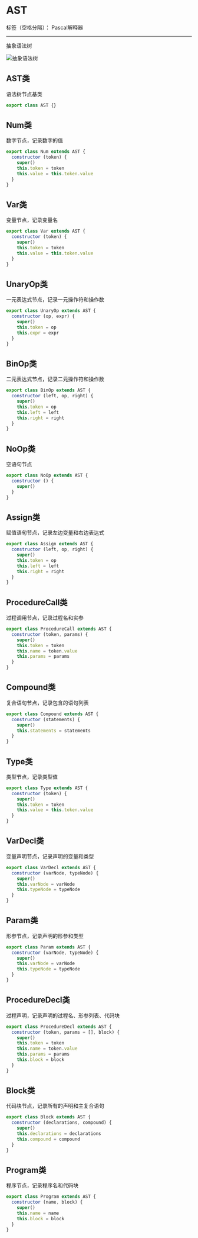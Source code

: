 # AST

标签（空格分隔）： Pascal解释器

---

抽象语法树

![抽象语法树](https://raw.githubusercontent.com/wchaochao/images/master/gitbook-pascal-interpreter/AST.png)

## AST类

语法树节点基类

```javascript
export class AST {}
```

## Num类

数字节点，记录数字的值

```javascript
export class Num extends AST {
  constructor (token) {
    super()
    this.token = token
    this.value = this.token.value
  }
}
```

## Var类

变量节点，记录变量名

```javascript
export class Var extends AST {
  constructor (token) {
    super()
    this.token = token
    this.value = this.token.value
  }
}
```

## UnaryOp类

一元表达式节点，记录一元操作符和操作数

```javascript
export class UnaryOp extends AST {
  constructor (op, expr) {
    super()
    this.token = op
    this.expr = expr
  }
}
```

## BinOp类

二元表达式节点，记录二元操作符和操作数

```javascript
export class BinOp extends AST {
  constructor (left, op, right) {
    super()
    this.token = op
    this.left = left
    this.right = right
  }
}
```

## NoOp类

空语句节点

```javascript
export class NoOp extends AST {
  constructor () {
    super()
  }
}
```

## Assign类

赋值语句节点，记录左边变量和右边表达式

```javascript
export class Assign extends AST {
  constructor (left, op, right) {
    super()
    this.token = op
    this.left = left
    this.right = right
  }
}
```

## ProcedureCall类

过程调用节点，记录过程名和实参

```javascript
export class ProcedureCall extends AST {
  constructor (token, params) {
    super()
    this.token = token
    this.name = token.value
    this.params = params
  }
}
```

## Compound类

复合语句节点，记录包含的语句列表

```javascript
export class Compound extends AST {
  constructor (statements) {
    super()
    this.statements = statements
  }
}
```

## Type类

类型节点，记录类型值

```javascript
export class Type extends AST {
  constructor (token) {
    super()
    this.token = token
    this.value = this.token.value
  }
}
```

## VarDecl类

变量声明节点，记录声明的变量和类型

```javascript
export class VarDecl extends AST {
  constructor (varNode, typeNode) {
    super()
    this.varNode = varNode
    this.typeNode = typeNode
  }
}
```

## Param类

形参节点，记录声明的形参和类型

```javascript
export class Param extends AST {
  constructor (varNode, typeNode) {
    super()
    this.varNode = varNode
    this.typeNode = typeNode
  }
}
```

## ProcedureDecl类

过程声明，记录声明的过程名、形参列表、代码块

```javascript
export class ProcedureDecl extends AST {
  constructor (token, params = [], block) {
    super()
    this.token = token
    this.name = token.value
    this.params = params
    this.block = block
  }
}
```

## Block类

代码块节点，记录所有的声明和主复合语句

```javascript
export class Block extends AST {
  constructor (declarations, compound) {
    super()
    this.declarations = declarations
    this.compound = compound
  }
}
```

## Program类

程序节点，记录程序名和代码块

```javascript
export class Program extends AST {
  constructor (name, block) {
    super()
    this.name = name
    this.block = block
  }
}
```
